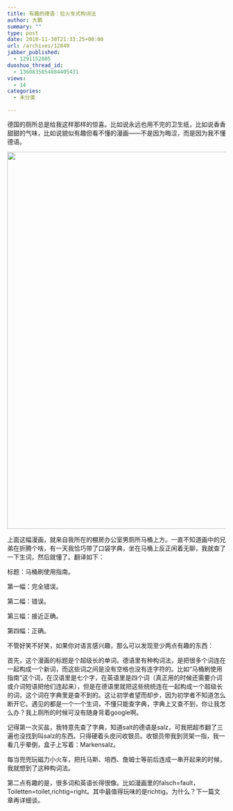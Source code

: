 ```yaml
---
title: 有趣的德语：拉火车式构词法
author: 大鹏
summary: ""
type: post
date: 2010-11-30T21:33:25+00:00
url: /archives/12849
jabber_published:
  - 1291152805
duoshuo_thread_id:
  - 1360835854884405431
views:
  - 14
categories:
  - 未分类

---
```

德国的厕所总是给我这样那样的惊喜。比如说永远也用不完的卫生纸，比如说香香甜甜的气味，比如说貌似有趣但看不懂的漫画——不是因为晦涩，而是因为我不懂德语。 

<p align="center">
  <a href="http://pengzhaoblog.files.wordpress.com/2010/12/20101129_1.jpg"><img style="border-bottom:0;border-left:0;display:inline;border-top:0;border-right:0;" title="2010-11-29_1" border="0" alt="2010-11-29_1" src="http://pengzhaoblog.files.wordpress.com/2010/12/20101129_1_thumb.jpg" width="1156" height="868" /></a>
</p>

上面这幅漫画，就来自我所在的棚房办公室男厕所马桶上方。一直不知道画中的兄弟在折腾个啥，有一天我恰巧带了口袋字典，坐在马桶上反正闲着无聊，我就查了一下生词，然后就懂了。翻译如下： 

标题：马桶刷使用指南。 

第一幅：完全错误。 

第二幅：错误。 

第三幅：接近正确。 

第四幅：正确。 

不管好笑不好笑，如果你对语言感兴趣，那么可以发现至少两点有趣的东西： 

首先，这个漫画的标题是个超级长的单词。德语里有种构词法，是把很多个词连在一起构成一个新词，而这些词之间是没有空格也没有连字符的。比如“马桶刷使用指南”这个词，在汉语里是七个字，在英语里是四个词（真正用的时候还需要介词或介词短语把他们连起来），但是在德语里就把这些统统连在一起构成一个超级长的词，这个词在字典里是查不到的。这让初学者望而却步，因为初学者不知道怎么断开它。遇见的都是一个一个生词，不懂只能查字典，字典上又查不到，你让我怎么办？我上厕所的时候可没有随身背着google啊。

记得第一次买盐，我特意先查了字典，知道salt的德语是salz，可我把超市翻了三遍也没找到叫salz的东西。只得硬着头皮问收银员。收银员带我到货架一指，我一看几乎晕倒，盒子上写着：Markensalz。

每当兜兜玩磁力小火车，把托马斯、培西、詹姆士等前后连成一串开起来的时候，我就想到了这种构词法。

第二点有趣的是，很多词和英语长得很像。比如漫画里的falsch=fault，Toiletten=toilet,richtig=right。其中最值得玩味的是richtig。为什么？下一篇文章再详细谈。
